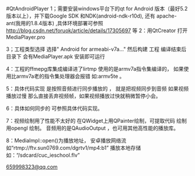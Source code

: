#QtAndroidPlayer
1；需要安装windows平台下的qt for Android 版本（最好5.2版本以上），并下载Google SDK 和NDK(android-ndk-r10d),
	还有 apache-ant(我用的1.8.4版本) ,具体环境部署可参照 http://blog.csdn.net/foruok/article/details/17305697 等
2：用QtCreator 打开MediaPlayer.pro

3；工程类型选择 选择" Android for armeabi-v7a..." 然后构建 工程 编译结束后目录下 会有MediaPlayer.apk 安装即可运行

4：工程的ffmepg库集成编译进了lirtmp 使用的是armv7a指令集编译的， 如果使用比armv7a老的指令集处理器会报错 如:armv5te 。

5：具体代码实现 是按照音频进行同步播放的 ， 就是把视频同步到音频  如果视频播放过慢 那么直接丢弃视频帧，如果视频播放过快就稍微暂停小会。

6：具体如何同步的 可参照具体代码实现。

7：视频绘制用了性能不太好的 在QWidget上用QPainter绘制，可提取代码 绘制用opengl 绘制。 音频用的是QAudioOutput ，也可用其他高性能的播放库。

8：MediaImpl::open()为播放地址，  安卓播放网络流如“rtmp://ftv.sun0769.com/dgrtv1/mp4:b1” 播放本地存储如：“/sdcard/cuc_ieschool.flv”

659998323@qq.com
